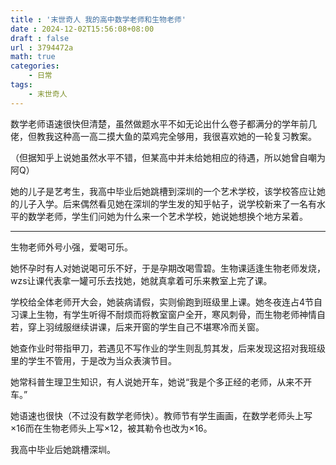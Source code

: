 ```yaml
---
title : '末世奇人 我的高中数学老师和生物老师'
date : 2024-12-02T15:56:08+08:00
draft : false
url : 3794472a
math: true
categories:
    - 日常
tags: 
    - 末世奇人
---
```


数学老师语速很快但清楚，虽然做题水平不如无论出什么卷子都满分的学年前几佬，但教我这种高一高二摸大鱼的菜鸡完全够用，我很喜欢她的一轮复习教案。

（但据知乎上说她虽然水平不错，但某高中并未给她相应的待遇，所以她曾自嘲为阿Q）

她的儿子是艺考生，我高中毕业后她跳槽到深圳的一个艺术学校，该学校答应让她的儿子入学。后来偶然看见她在深圳的学生发的知乎帖子，说学校新来了一名有水平的数学老师，学生们问她为什么来一个艺术学校，她说她想换个地方呆着。

---

生物老师外号小强，爱喝可乐。

她怀孕时有人对她说喝可乐不好，于是孕期改喝雪碧。生物课适逢生物老师发烧，wzs让课代表拿一罐可乐去找她，她就真拿着可乐来教室上完了课。

学校给全体老师开大会，她装病请假，实则偷跑到班级里上课。她冬夜连占4节自习课上生物，有学生听得不耐烦而将教室窗户全开，寒风刺骨，而生物老师神情自若，穿上羽绒服继续讲课，后来开窗的学生自己不堪寒冷而关窗。

她查作业时带指甲刀，若遇见不写作业的学生则乱剪其发，后来发现这招对我班级里的学生不管用，于是改为当众表演节目。

她常科普生理卫生知识，有人说她开车，她说“我是个多正经的老师，从来不开车。”

她语速也很快（不过没有数学老师快）。教师节有学生画画，在数学老师头上写$\times 16$而在生物老师头上写$\times 12$，被其勒令也改为$\times 16$。

我高中毕业后她跳槽深圳。